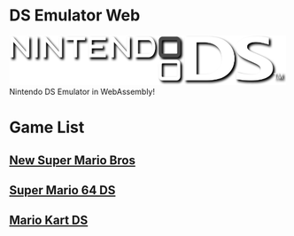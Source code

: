 # DS Emulator Web
<img src="images/ds logo.png" alt="Alt text" title="ds logo" width="500" height="90">
Nintendo DS Emulator in WebAssembly!

# Game List

## [New Super Mario Bros](https://coolan127gamer.github.io/DS-Emulator-Web/games/NSMB%20DS)
## [Super Mario 64 DS](https://coolan127gamer.github.io/DS-Emulator-Web/games/SMDS)
## [Mario Kart DS](https://coolan127gamer.github.io/DS-Emulator-Web/games/MKDS)
